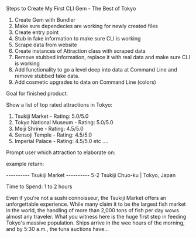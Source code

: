 Steps to Create My First CLI Gem - The Best of Tokyo

1. Create Gem with Bundler 
2. Make sure dependecies are working for newly created files
3. Create entry point
4. Stub in fake information to make sure CLI is working
5. Scrape data from website 
6. Create instances of Attraction class with scraped data 
7. Remove stubbed information, replace it with real data and make sure CLI is working
8. Add functionality to go a level deep into data at Command Line and remove stubbed fake data. 
9. Add cosmetic upgrades to data on Command Line (colors)


Goal for finished product:

Show a list of top rated attractions in Tokyo:

1. Tsukiji Market - Rating: 5.0/5.0
2. Tokyo National Museum - Rating: 5.0/5.0
3. Meiji Shrine - Rating: 4.5/5.0
4. Sensoji Temple - Rating: 4.5/5.0
5. Imperial Palace - Rating: 4.5/5.0
etc
....

Prompt user which attraction to elaborate on:

example return:

---------- Tsukiji Market ----------
5-2 Tsukiji Chuo-ku   | Tokyo, Japan

Time to Spend: 1 to 2 hours

Even if you're not a sushi connoisseur, the Tsukiji Market offers an unforgettable experience. While many claim it to be the largest fish market in the world, the handling of more than 2,000 tons of fish per day wows almost any traveler. What you witness here is the huge first step in feeding Tokyo's massive population. Ships arrive in the wee hours of the morning, and by 5:30 a.m., the tuna auctions have...




